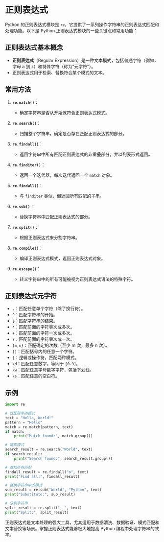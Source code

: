 # 正则表达式

Python 的正则表达式模块是 `re`，它提供了一系列操作字符串的正则表达式匹配和处理功能。以下是 Python 正则表达式模块的一些关键点和常用功能：

## 正则表达式基本概念

- **正则表达式**（Regular Expression）是一种文本模式，包括普通字符（例如，字母 a 到 z）和特殊字符（称为"元字符"）。
- 正则表达式用于检索、替换符合某个模式的文本。

## 常用方法

1. **`re.match()`**：
   - 确定字符串是否从开始就符合正则表达式模式。

2. **`re.search()`**：
   - 扫描整个字符串，确定是否存在匹配正则表达式的部分。

3. **`re.findall()`**：
   - 返回字符串中所有匹配正则表达式的非重叠部分，并以列表形式返回。

4. **`re.finditer()`**：
   - 返回一个迭代器，每次迭代返回一个 `match` 对象。

5. **`re.findall()`**：
   - 与 `finditer` 类似，但返回所有匹配的子串。

6. **`re.sub()`**：
   - 替换字符串中匹配正则表达式的部分。

7. **`re.split()`**：
   - 根据正则表达式来分割字符串。

8. **`re.compile()`**：
   - 编译正则表达式模式，返回正则表达式对象。

9. **`re.escape()`**：
   - 转义字符串中的所有可能被视为正则表达式语法的特殊字符。

## 正则表达式元字符

- `.`：匹配任意单个字符（除了换行符）。
- `^`：匹配字符串的开始。
- `$`：匹配字符串的结束。
- `*`：匹配前面的字符零次或多次。
- `+`：匹配前面的字符一次或多次。
- `?`：匹配前面的字符零次或一次。
- `{m,n}`：匹配确定的次数（至少 m 次，最多 n 次）。
- `[]`：匹配括号内的任意一个字符。
- `|`：逻辑或操作符，匹配两种模式。
- `\d`：匹配任意数字，等同于 `[0-9]`。
- `\w`：匹配任意字母数字字符，包括下划线。
- `\s`：匹配任意的空白符。

## 示例

```python
import re

# 匹配简单的模式
text = "Hello, World!"
pattern = "Hello"
match = re.match(pattern, text)
if match:
    print("Match found:", match.group())

# 搜索模式
search_result = re.search("World", text)
if search_result:
    print("Search found:", search_result.group())

# 查找所有匹配
findall_result = re.findall("o", text)
print("Find all:", findall_result)

# 替换字符串中的模式
sub_result = re.sub("World", "Python", text)
print("Substitute:", sub_result)

# 分割字符串
split_result = re.split(", ", text)
print("Split:", split_result)
```

正则表达式是文本处理的强大工具，尤其适用于数据清洗、数据验证、模式匹配和文本替换等场景。掌握正则表达式能够极大地提高 Python 编程中处理字符串的效率。
